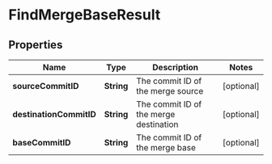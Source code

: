

# FindMergeBaseResult


## Properties

Name | Type | Description | Notes
------------ | ------------- | ------------- | -------------
**sourceCommitID** | **String** | The commit ID of the merge source |  [optional]
**destinationCommitID** | **String** | The commit ID of the merge destination |  [optional]
**baseCommitID** | **String** | The commit ID of the merge base |  [optional]



